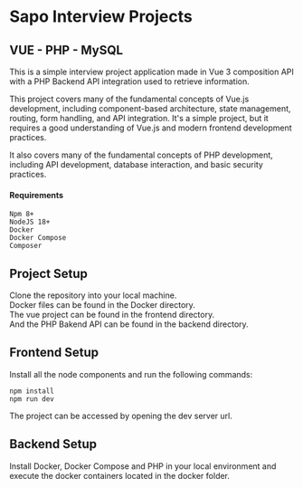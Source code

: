 # Sapo Interview Projects

## VUE - PHP - MySQL

This is a simple interview project application made in Vue 3 composition API with a PHP Backend API integration used to retrieve information.

This project covers many of the fundamental concepts of Vue.js development, including component-based architecture, state management, routing, form handling, and API integration. It's a simple project, but it requires a good understanding of Vue.js and modern frontend development practices.

It also covers many of the fundamental concepts of PHP development, including API development, database interaction, and basic security practices.

#### Requirements
```
Npm 8+
NodeJS 18+
Docker
Docker Compose
Composer
```

## Project Setup
Clone the repository into your local machine. \
Docker files can be found in the Docker directory. \
The vue project can be found in the frontend directory. \
And the PHP Bakend API can be found in the backend directory.


## Frontend Setup

Install all the node components and run the following commands:
```
npm install
npm run dev
```

The project can be accessed by opening the dev server url.

## Backend Setup
Install Docker, Docker Compose and PHP in your local environment and execute the docker containers located in the docker folder.


